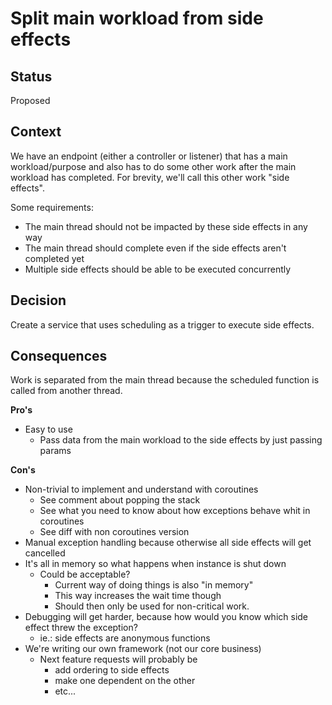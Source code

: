 # Split main workload from side effects

## Status

Proposed

## Context

We have an endpoint (either a controller or listener) that has a main workload/purpose 
and also has to do some other work after the main workload has completed. 
For brevity, we'll call this other work "side effects". 

Some requirements:
 - The main thread should not be impacted by these side effects in any way
 - The main thread should complete even if the side effects aren't completed yet
 - Multiple side effects should be able to be executed concurrently

## Decision

Create a service that uses scheduling as a trigger to execute side effects.

## Consequences

Work is separated from the main thread because the scheduled function is called from another thread.

**Pro's**
 - Easy to use
   - Pass data from the main workload to the side effects by just passing params

**Con's**
 - Non-trivial to implement and understand with coroutines
   - See comment about popping the stack
   - See what you need to know about how exceptions behave whit in coroutines
   - See diff with non coroutines version
 - Manual exception handling because otherwise all side effects will get cancelled
 - It's all in memory so what happens when instance is shut down
   - Could be acceptable?
      - Current way of doing things is also "in memory"
      - This way increases the wait time though
      - Should then only be used for non-critical work. 
 - Debugging will get harder, because how would you know which side effect threw the exception? 
   - ie.: side effects are anonymous functions
 - We're writing our own framework (not our core business)
   - Next feature requests will probably be 
     - add ordering to side effects 
     - make one dependent on the other
     - etc...